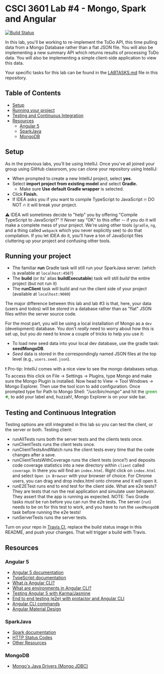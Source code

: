 # CSCI 3601 Lab #4 - Mongo, Spark and Angular
[![Build Status](https://travis-ci.org/UMM-CSci-3601-F19/lab4take2-tyler-and-robert.svg?branch=master)](https://travis-ci.org/UMM-CSci-3601-F19/lab4take2-tyler-and-robert)

In this lab, you'll be working to re-implement the ToDo API, this time pulling data from a Mongo Database rather than a flat JSON file. You will also be implementing a new summary API which returns results of processing ToDo data. You will also be implementing a simple client-side application to view this data.

Your specific tasks for this lab can be found in the [LABTASKS.md][labtasks]
file in this repository.

<!-- TOC depthFrom:1 depthTo:5 withLinks:1 updateOnSave:1 orderedList:0 -->
## Table of Contents
- [Setup](#setup)
- [Running your project](#running-your-project)
- [Testing and Continuous Integration](#testing-and-continuous-integration)
- [Resources](#resources)
	- [Angular 5](#angular-5)
	- [SparkJava](#sparkjava)
	- [MongoDB](#mongodb)

<!-- /TOC -->

## Setup

As in the previous labs, you'll be using IntelliJ. Once you've all joined your
group using GitHub classroom, you can clone your repository using IntelliJ:

- When prompted to create a new IntelliJ project, select **yes**.
- Select **import project from existing model** and select **Gradle.**
  - Make sure **Use default Gradle wrapper** is selected.
- Click **Finish.**
- If IDEA asks you if you want to compile TypeScript to JavaScript :fire: DO NOT :fire:
it will break your project.

:warning: IDEA will sometimes decide to "help" you by offering
"Compile TypeScript to JavaScript?" :bangbang: *Never* say "OK" to this
offer -- if you do it will make a complete mess of your project. We're
using other tools (`gradle`, `ng`, and a thing called `webpack` which you
never explicitly see) to do that compilation. If you let IDEA do it, you'll
have a ton of JavaScript files cluttering up your project and confusing other
tools.

## Running your project

- The familiar **run** Gradle task will still run your SparkJava server.
(which is available at ``localhost:4567``)
- The **build** (or its' alias **buildExecutable**) task will still _build_ the entire project (but not run it)
- The **runClient** task will build and run the client side of your project (available at ``localhost:9000``)

The major difference between this lab and lab #3 is that, here, your data
(users and todos) will be stored in a database rather than as "flat" JSON files
within the server source code.

For the most part, you will be using a local installation of Mongo as a
`dev` (development) database. You don't *really* need to worry about how this is set up,
but you *do* need to know a couple of tricks to help you use it:

- To load new seed data into your local dev database, use the gradle task:
**seedMongoDB**.
- *Seed* data is stored in the correspondingly named JSON files at the top
level (e.g., `users.seed.json`).

:exclamation: Pro-tip: IntelliJ comes with a nice view to see the mongo databases setup.
To access this click on File -> Settings -> Plugins, type Mongo and make sure the Mongo Plugin is installed.
Now head to View -> Tool Windows -> Mongo Explorer. Then use the tool icon to add configuration.
Once prompted type for Path to Mongo Shell: _"/usr/bin/mongo"_
and hit the <span style="color:green">green :heavy_plus_sign:</span>, to add your label and, huzzah!, Mongo Explorer is on your side bar.

## Testing and Continuous Integration

Testing options are still integrated in this lab so you can test the client, or the server or both.
Testing client:
* runAllTests runs both the server tests and the clients tests once.
* runClientTests runs the client tests once.
* runClientTestsAndWatch runs the client tests every time that the code changes after a save.
* runClientTestsWithCoverage runs the client tests (once?) and deposits code coverage statistics into a new directory within `client` called `coverage`. In there you will find an `index.html`. Right click on `index.html` and select `Open in Browser` with your browser of choice. For Chrome users, you can drag and drop index.html onto chrome and it will open it.  
* runE2ETest runs end to end test for the client side. What are e2e tests? They are tests that run the real application and simulate user behavior. They assert that the app is running as expected. NOTE: Two Gradle tasks _must_ be run before you can run the e2e tests.
The server (`run`) needs to be on for this test to work, and you have to
run the `seedMongoDB` task before running the e2e tests!
* runServerTests runs the server tests.

Turn on your repo in [Travis CI][travis], replace the build status image in this README, and push your changes. That will trigger a build with Travis.

## Resources
### Angular 5
- [Angular 5 documentation][angular-5]
- [TypeScript documentation][typescript-doc]
- [What _is_ Angular CLI?][angular-cli]
- [What are environments in Angular CLI?][environments]
- [Testing Angular 5 with Karma/Jasmine][angular5-karma-jasmine]
- [End to end testing (e2e) with protactor and Angular CLI][e2e-testing]
- [Angular CLI commands](https://github.com/angular/angular-cli/wiki)
- [Angular Material Design][angular-md]

### SparkJava
- [Spark documentation][spark-documentation]
- [HTTP Status Codes][status-codes]
- [Other Resources][lab2]

### MongoDB
- [Mongo's Java Drivers (Mongo JDBC)][mongo-jdbc]

[angular-md]: https://material.angular.io/
[angular-cli]: https://cli.angular.io/
[typescript-doc]: https://www.typescriptlang.org/docs/home.html
[angular-5]: https://angular.io/docs
[angular5-karma-jasmine]: https://codecraft.tv/courses/angular/unit-testing/jasmine-and-karma/
[e2e-testing]: https://coryrylan.com/blog/introduction-to-e2e-testing-with-the-angular-cli-and-protractor
[environments]: http://tattoocoder.com/angular-cli-using-the-environment-option/
[bootstrap]: https://getbootstrap.com/components/
[spark-documentation]: http://sparkjava.com/documentation.html
[status-codes]: https://en.wikipedia.org/wiki/List_of_HTTP_status_codes
[lab2]: https://github.com/UMM-CSci-3601/3601-lab2_client-server/blob/master/README.md#resources
[mongo-jdbc]: https://docs.mongodb.com/ecosystem/drivers/java/
[labtasks]: LABTASKS.md
[travis]: https://travis-ci.org/

